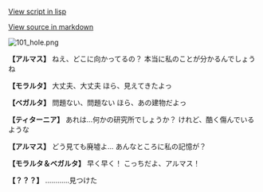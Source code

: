 [View script in lisp](../scripts/100801063.txt)

[View source in markdown](100801063.md)

![101_hole.png](../images/backgrounds/101_hole.png)

**【アルマス】**
ねえ、どこに向かってるの？
本当に私のことが分かるんでしょうね

**【モラルタ】**
大丈夫、大丈夫
ほら、見えてきたよっ

**【ベガルタ】**
問題ない、問題ない
ほら、あの建物だよっ

**【ティターニア】**
あれは…何かの研究所でしょうか？
けれど、酷く傷んでいるような

**【アルマス】**
どう見ても廃墟よ…
あんなところに私の記憶が？

**【モラルタ＆ベガルタ】**
早く早く！
こっちだよ、アルマス！

**【？？？】**
…………見つけた